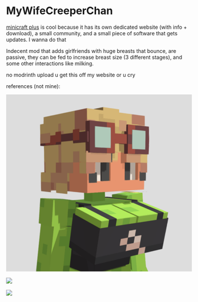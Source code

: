 # MyWifeCreeperChan

[minicraft plus](https://minicraftplus.github.io/) is cool because it has its own dedicated website (with info + download), a small community, and a small piece of software that gets updates. I wanna do that

Indecent mod that adds girlfriends with huge breasts that bounce, are passive, they can be fed to increase breast size (3 different stages), and some other interactions like milking.

no modrinth upload u get this off my website or u cry

references (not mine):

![](boob%20mod.png)

![](https://i.redd.it/hml1ahr1701f1.jpeg)

![](https://preview.redd.it/cow-pig-and-chicken-variants-waifucraft-v0-li68xbrsplxe1.png?width=1080&crop=smart&auto=webp&s=3b2ec9b2322bd4dd6059643766495388edd06783)
